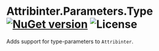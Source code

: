 # Attribinter.Parameters.Type [![NuGet version](https://img.shields.io/nuget/v/Attribinter.Parameters.Type.svg?style=plastic)](https://www.nuget.org/packages/Attribinter.Parameters.Type/) ![License](https://img.shields.io/github/license/Attribinter/Attribinter.Parameters.Type?style=plastic)

Adds support for type-parameters to `Attribinter`.